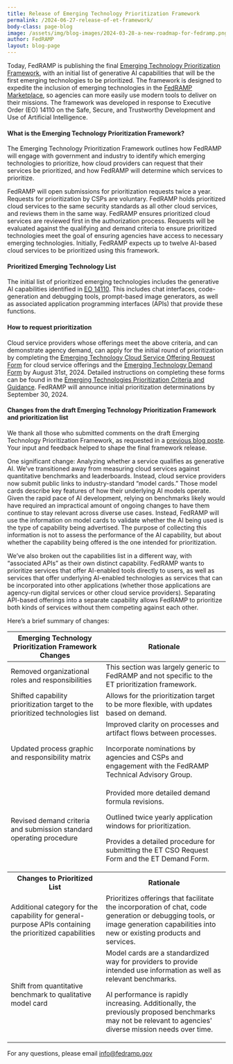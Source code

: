 ```yaml
---
title: Release of Emerging Technology Prioritization Framework
permalink: /2024-06-27-release-of-et-framework/
body-class: page-blog
image: /assets/img/blog-images/2024-03-28-a-new-roadmap-for-fedramp.png
author: FedRAMP
layout: blog-page
---
```

Today, FedRAMP is publishing the final <a href="{{site.baseurl}}/et-framework/" target="_blank" rel="noopener noreferrer">Emerging Technology Prioritization Framework</a>, with an initial list of generative AI capabilities that will be the first emerging technologies to be prioritized. The framework is designed to expedite the inclusion of emerging technologies in the <a href="https://marketplace.fedramp.gov/products" target="_blank" rel="noopener noreferrer">FedRAMP Marketplace</a>, so agencies can more easily use modern tools to deliver on their missions. The framework was developed in response to Executive Order (EO) 14110 on the Safe, Secure, and Trustworthy Development and Use of Artificial Intelligence. 

<h4>What is the Emerging Technology Prioritization Framework?</h4>
The Emerging Technology Prioritization Framework outlines how FedRAMP will engage with government and industry to identify which emerging technologies to prioritize, how cloud providers can request that their services be prioritized, and how FedRAMP will determine which services to prioritize.

FedRAMP will open submissions for prioritization requests twice a year. Requests for prioritization by CSPs are voluntary. FedRAMP holds prioritized cloud services to the same security standards as all other cloud services, and reviews them in the same way. FedRAMP ensures prioritized cloud services are reviewed first in the authorization process.  Requests will be evaluated against the qualifying and demand criteria to ensure prioritized technologies meet the goal of ensuring agencies have access to necessary emerging technologies. Initially, FedRAMP expects up to twelve AI-based cloud services to be prioritized using this framework.

<h4>Prioritized Emerging Technology List</h4>
The initial list of prioritized emerging technologies includes the generative AI capabilities identified in <a href="https://www.whitehouse.gov/briefing-room/presidential-actions/2023/10/30/executive-order-on-the-safe-secure-and-trustworthy-development-and-use-of-artificial-intelligence/" target="_blank" rel="noopener noreferrer">EO 14110</a>. This includes chat interfaces, code-generation and debugging tools, prompt-based image generators, as well as associated application programming interfaces (APIs) that provide these functions. 

<h4>How to request prioritization</h4>
Cloud service providers whose offerings meet the above criteria, and can demonstrate agency demand, can apply for the initial round of prioritization by completing the <a href="https://app.smartsheetgov.com/b/form/4a8391a923da4c4bb95fbbc2d1d54c03" target="_blank" rel="noopener noreferrer">Emerging Technology Cloud Service Offering Request Form</a> for cloud service offerings and the <a href="https://app.smartsheetgov.com/b/form/d08f3afe5e8142f9b76f595ef42e9580" target="_blank" rel="noopener noreferrer">Emerging Technology Demand Form</a> by August 31st, 2024. Detailed instructions on completing these forms can be found in the <a href="{{site.baseurl}}/assets/resources/documents/Emerging-Technologies-Prioritization-Criteria-and-Guidance-V3.pdf" target="_blank" rel="noopener noreferrer">Emerging Technologies Prioritization Criteria and Guidance</a>. FedRAMP will announce initial prioritization determinations by September 30, 2024. 

<h4>Changes from the draft Emerging Technology Prioritization Framework and prioritization list</h4>
We thank all those who submitted comments on the draft Emerging Technology Prioritization Framework, as requested in a <a href="https://www.fedramp.gov/2024-01-26-fedramps-emerging-technology-prioritization-framework-overview-and-request-for-comment/" target="_blank" rel="noopener noreferrer">previous blog poste</a>. Your input and feedback helped to shape the final framework release. 

One significant change:  Analyzing whether a service qualifies as generative AI. We’ve transitioned away from measuring cloud services against quantitative benchmarks and leaderboards. Instead, cloud service providers now submit public links to industry-standard “model cards.” Those model cards describe key features of how their underlying AI models operate. Given the rapid pace of AI development, relying on benchmarks likely would have required an impractical amount of ongoing changes to have them continue to stay relevant across diverse use cases. Instead, FedRAMP will use the information on model cards to validate whether the AI being used is the type of capability being advertised. The purpose of collecting this information is not to assess the performance of the AI capability, but about whether the capability being offered is the one intended for prioritization.

We’ve also broken out the capabilities list in a different way, with “associated APIs” as their own distinct capability. FedRAMP wants to prioritize services that offer AI-enabled tools directly to users, as well as services that offer underlying AI-enabled technologies as services that can be incorporated into other applications (whether those applications are agency-run digital services or other cloud service providers). Separating API-based offerings into a separate capability allows FedRAMP to prioritize both kinds of services without them competing against each other.

Here’s a brief summary of changes:
<table class="usa-table usa-table--borderless fedramp-rev-table">
    <th><b>Emerging Technology Prioritization Framework Changes</b></th>
    <th><b>Rationale</b></th>
  <tbody>
  <tr>
    <td>Removed organizational roles and responsibilities</td>
    <td>This section was largely generic to FedRAMP and not specific to the ET prioritization framework.</td>
  </tr>
  <tr>
    <td>Shifted capability prioritization target to the prioritized technologies list</td>
    <td>Allows for the prioritization target to be more flexible, with updates based on demand.</td>
  </tr>
  <tr>
    <td>Updated process graphic and responsibility matrix</td>
    <td>Improved clarity on processes and artifact flows between processes. 
<p>Incorporate nominations by agencies and CSPs and engagement with the FedRAMP Technical Advisory Group.</p>
</td>
  </tr>
  <tr>
    <td>Revised demand criteria and submission standard operating procedure</td>
    <td>Provided more detailed demand formula revisions.
<p>Outlined twice yearly application windows for prioritization.</p> 
<p>Provides a detailed procedure for submitting the ET CSO Request Form and the ET Demand Form.</p>
</td>
  </tr>
    <th><b>Changes to Prioritized List</b></th>
    <th><b>Rationale</b></th>
  </tr>
  <tr>
    <td>Additional category for the capability for general-purpose APIs containing the prioritized capabilities</td>
    <td>Prioritizes offerings that facilitate the incorporation of chat, code generation or debugging tools, or image generation capabilities into new or existing products and services.</td>
  </tr>
  <tr>
    <td>Shift from quantitative benchmark to qualitative model card</td>
    <td>Model cards are a standardized way for providers to provide intended use information as well as relevant benchmarks. 
 <p>AI performance is rapidly increasing. Additionally, the previously proposed benchmarks may not be relevant to agencies' diverse mission needs over time.</p>
</td>
  </tr> 
  </tbody>
</table>

For any questions, please email <a href="mailto:info@fedramp.gov" target="_blank" rel="noopener noreferrer">info@fedramp.gov</a>
